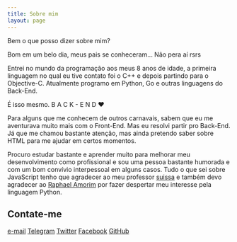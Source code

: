 ```yaml
---
title: Sobre mim
layout: page
---
```


Bem o que posso dizer sobre mim?

Bom em um belo dia, meus pais se conheceram... Não pera aí rsrs

Entrei no mundo da programação aos meus 8 anos de idade, a primeira linguagem no qual eu tive contato foi o C++ e depois partindo para o Objective-C.
Atualmente programo em Python, Go e outras linguagens do Back-End.

É isso mesmo. B A C K - E N D :heart:

Para alguns que me conhecem de outros carnavais, sabem que eu me aventurava muito mais com o Front-End. Mas eu resolvi partir pro Back-End. Já que me chamou bastante atenção, mas ainda pretendo saber sobre HTML para me ajudar em certos momentos.

Procuro estudar bastante e aprender muito para melhorar meu desenvolvimento como profissional e sou uma pessoa bastante humorada e com um bom convívio interpessoal em alguns casos.
Tudo o que sei sobre JavaScript tenho que agradecer ao meu professor [suissa](https://github.com/suissa) e também devo agradecer ao [Raphael Amorim](https://github.com/raphamorim) por fazer despertar meu interesse pela linguagem Python.

## Contate-me

[e-mail](mailto:gabrielsilva1956@gmail.com)
[Telegram](https://t.me/ogabriel)
[Twitter](https://twitter.com/gkal19)
[Facebook](https://facebook.com/gkal19)
[GitHub](https://github.com/gkal19)